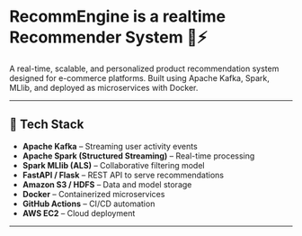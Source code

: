# RecommEngine is a realtime Recommender System 🛒⚡

A real-time, scalable, and personalized product recommendation system designed for e-commerce platforms. Built using Apache Kafka, Spark, MLlib, and deployed as microservices with Docker.

---

## 🔧 Tech Stack

- **Apache Kafka** – Streaming user activity events
- **Apache Spark (Structured Streaming)** – Real-time processing
- **Spark MLlib (ALS)** – Collaborative filtering model
- **FastAPI / Flask** – REST API to serve recommendations
- **Amazon S3 / HDFS** – Data and model storage
- **Docker** – Containerized microservices
- **GitHub Actions** – CI/CD automation
- **AWS EC2** – Cloud deployment

---





